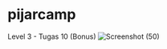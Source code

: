 # pijarcamp
Level 3 - Tugas 10 (Bonus)
![Screenshot (50)](https://user-images.githubusercontent.com/77652308/187499652-305d3b87-be1a-45c6-a20b-dc13a69afd11.png)
